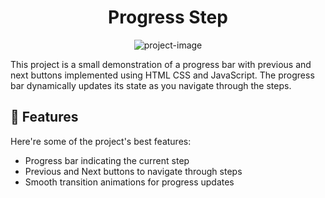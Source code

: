 <h1 align="center" id="title">Progress Step</h1>

<p align="center"><img src="https://socialify.git.ci/ravikantchauhan246/project2_progress_step/image?description=1&amp;font=KoHo&amp;forks=1&amp;issues=1&amp;language=1&amp;name=1&amp;owner=1&amp;pattern=Charlie%20Brown&amp;pulls=1&amp;stargazers=1&amp;theme=Dark" alt="project-image"></p>

<p id="description">This project is a small demonstration of a progress bar with previous and next buttons implemented using HTML CSS and JavaScript. The progress bar dynamically updates its state as you navigate through the steps.</p>

  
  
<h2>🧐 Features</h2>

Here're some of the project's best features:

*   Progress bar indicating the current step
*   Previous and Next buttons to navigate through steps
*   Smooth transition animations for progress updates
